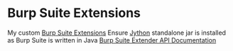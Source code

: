 # Burp Suite Extensions
My custom [Burp Suite Extensions](https://portswigger.net/burp/documentation/desktop/extensions/creating)
Ensure [Jython](https://jython.org) standalone jar is installed as Burp Suite is written in Java
[Burp Suite Extender API Documentation](https://portswigger.net/burp/extender/api/)

